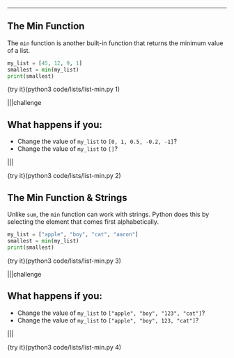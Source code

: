 ---

## The Min Function

The `min` function is another built-in function that returns the minimum value of a list.

```python
my_list = [45, 12, 9, 1]
smallest = min(my_list)
print(smallest)
```

{try it}(python3 code/lists/list-min.py 1)

|||challenge
## What happens if you:
* Change the value of `my_list` to `[0, 1, 0.5, -0.2, -1]`?
* Change the value of `my_list` to `[]`?

|||

{try it}(python3 code/lists/list-min.py 2)

## The Min Function & Strings

Unlike `sum`, the `min` function can work with strings. Python does this by selecting the element that comes first alphabetically.

```python
my_list = ["apple", "boy", "cat", "aaron"]
smallest = min(my_list)
print(smallest)
```

{try it}(python3 code/lists/list-min.py 3)

|||challenge
## What happens if you:
* Change the value of `my_list` to `["apple", "boy", "123", "cat"]`?
* Change the value of `my_list` to `["apple", "boy", 123, "cat"]`?

|||

{try it}(python3 code/lists/list-min.py 4)
